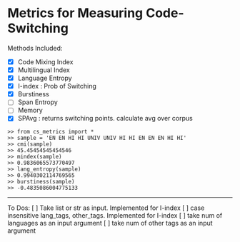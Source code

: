 # Metrics for Measuring Code-Switching

Methods Included:
- [x] Code Mixing Index
- [x] Multilingual Index
- [x] Language Entropy
- [x] I-index : Prob of Switching
- [x] Burstiness
- [ ] Span Entropy
- [ ] Memory
- [x] SPAvg : returns switching points. calculate avg over corpus

```
>> from cs_metrics import *
>> sample = 'EN EN HI HI UNIV UNIV HI HI EN EN EN HI HI'
>> cmi(sample)
>> 45.45454545454546 
>> mindex(sample)
>> 0.9836065573770497
>> lang_entropy(sample)
>> 0.9940302114769565
>> burstiness(sample)
>> -0.4835086004775133
```


---
To Dos:
[ ] Take list or str as input.  Implemented for I-index
[ ] case insensitive lang_tags, other_tags. Implemented for I-index
[ ] take num of languages as an input argument
[ ] take num of other tags as an input argument